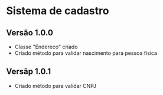 # __Sistema de cadastro__

## __Versão 1.0.0__
- Classe "Endereco" criado
- Criado método para validar nascimento para pessoa física

## __Versãp 1.0.1__
- Criado método para validar CNPJ
